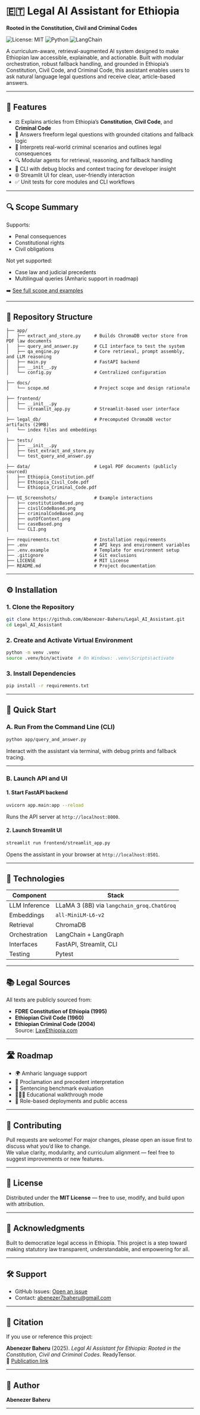# 🇪🇹 Legal AI Assistant for Ethiopia  
**Rooted in the Constitution, Civil and Criminal Codes**

![License: MIT](https://img.shields.io/badge/License-MIT-green.svg)
![Python](https://img.shields.io/badge/Python-3.10+-blue.svg)
![LangChain](https://img.shields.io/badge/LangChain-Enabled-purple.svg)

A curriculum-aware, retrieval-augmented AI system designed to make Ethiopian law accessible, explainable, and actionable. Built with modular orchestration, robust fallback handling, and grounded in Ethiopia’s Constitution, Civil Code, and Criminal Code, this assistant enables users to ask natural language legal questions and receive clear, article-based answers.

---

## 🚀 Features

- ⚖️ Explains articles from Ethiopia’s **Constitution**, **Civil Code**, and **Criminal Code**
- 🧠 Answers freeform legal questions with grounded citations and fallback logic
- 🧾 Interprets real-world criminal scenarios and outlines legal consequences
- 🔍 Modular agents for retrieval, reasoning, and fallback handling
- 🧪 CLI with debug blocks and context tracing for developer insight
- 🌐 Streamlit UI for clean, user-friendly interaction
- ✅ Unit tests for core modules and CLI workflows

---

## 🔍 Scope Summary

Supports:
- Penal consequences
- Constitutional rights
- Civil obligations

Not yet supported:
- Case law and judicial precedents
- Multilingual queries (Amharic support in roadmap)

➡️ [See full scope and examples](docs/scope.md)

---

## 🧱 Repository Structure

```
├── app/
│   ├── extract_and_store.py     # Builds ChromaDB vector store from PDF law documents
│   ├── query_and_answer.py      # CLI interface to test the system
│   ├── qa_engine.py             # Core retrieval, prompt assembly, and LLM reasoning
│   ├── main.py                  # FastAPI backend
│   ├── __init__.py
│   └── config.py                # Centralized configuration

├── docs/
│   └── scope.md                 # Project scope and design rationale

├── frontend/
│   ├── __init__.py
│   └── streamlit_app.py         # Streamlit-based user interface

├── legal_db/                    # Precomputed ChromaDB vector artifacts (29MB)
│   └── index files and embeddings

├── tests/
│   ├── __init__.py
│   ├── test_extract_and_store.py
│   └── test_query_and_answer.py

├── data/                        # Legal PDF documents (publicly sourced)
│   ├── Ethiopia_Constitution.pdf
│   ├── Ethiopia_Civil_Code.pdf
│   └── Ethiopia_Criminal_Code.pdf

├── UI_Screenshots/              # Example interactions
│   ├── constitutionBased.png
│   ├── civilCodeBased.png
│   ├── criminalCodeBased.png
│   ├── outOfContext.png
│   ├── caseBased.png
│   └── CLI.png

├── requirements.txt             # Installation requirements
├── .env                         # API keys and environment variables
├── .env.example                 # Template for environment setup
├── .gitignore                   # Git exclusions
├── LICENSE                      # MIT License
├── README.md                    # Project documentation
```

---

## ⚙️ Installation

### 1. Clone the Repository

```bash
git clone https://github.com/Abenezer-Baheru/Legal_AI_Assistant.git
cd Legal_AI_Assistant
```

### 2. Create and Activate Virtual Environment

```bash
python -m venv .venv
source .venv/bin/activate  # On Windows: .venv\Scripts\activate
```

### 3. Install Dependencies

```bash
pip install -r requirements.txt
```

---

## 🧪 Quick Start

### A. Run From the Command Line (CLI)

```bash
python app/query_and_answer.py
```

Interact with the assistant via terminal, with debug prints and fallback tracing.

---

### B. Launch API and UI

#### 1. Start FastAPI backend

```bash
uvicorn app.main:app --reload
```

Runs the API server at `http://localhost:8000`.

#### 2. Launch Streamlit UI

```bash
streamlit run frontend/streamlit_app.py
```

Opens the assistant in your browser at `http://localhost:8501`.

---

## 🔗 Technologies

| Component        | Stack                                      |
|------------------|---------------------------------------------|
| LLM Inference    | LLaMA 3 (8B) via `langchain_groq.ChatGroq` |
| Embeddings       | `all-MiniLM-L6-v2`                         |
| Retrieval        | ChromaDB                                   |
| Orchestration    | LangChain + LangGraph                      |
| Interfaces       | FastAPI, Streamlit, CLI                    |
| Testing          | Pytest                                     |

---

## 📚 Legal Sources

All texts are publicly sourced from:

- **FDRE Constitution of Ethiopia (1995)**
- **Ethiopian Civil Code (1960)**
- **Ethiopian Criminal Code (2004)**  
Source: [LawEthiopia.com](https://www.lawethiopia.com/)

---

## 🛣️ Roadmap

- 🌍 Amharic language support
- 📜 Proclamation and precedent interpretation
- 🧪 Sentencing benchmark evaluation
- 👩🏽‍🏫 Educational walkthrough mode
- 🔐 Role-based deployments and public access

---

## 🤝 Contributing

Pull requests are welcome! For major changes, please open an issue first to discuss what you’d like to change.  
We value clarity, modularity, and curriculum alignment — feel free to suggest improvements or new features.

---

## 🧾 License

Distributed under the **MIT License** — free to use, modify, and build upon with attribution.

---

## 🙌 Acknowledgments

Built to democratize legal access in Ethiopia. This project is a step toward making statutory law transparent, understandable, and empowering for all.

---

## 🛠 Support

- GitHub Issues: [Open an issue](https://github.com/Abenezer-Baheru/Legal_AI_Assistant/issues)  
- Contact: abenezer7baheru@gmail.com

---

## 📖 Citation

If you use or reference this project:

**Abenezer Baheru** (2025). _Legal AI Assistant for Ethiopia: Rooted in the Constitution, Civil and Criminal Codes_. ReadyTensor.  
📄 [Publication link](https://app.readytensor.ai/publications/pHZqtw8lp7Ul)

---

## 👤 Author

**Abenezer Baheru**

---